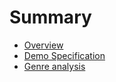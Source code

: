# Summary

- [Overview](./overview.md)
- [Demo Specification](./demo-specification.md)
- [Genre analysis](./genre-analysis.md)
